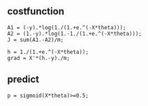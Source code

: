 ## costfunction
```
A1 = (-y).*log(1./(1.+e.^(-X*theta)));
A2 = (1.-y).*log(1.-1./(1.+e.^(-X*theta)));
J = sum(A1.-A2)/m;

h = 1./(1.+e.^(-X*theta));
grad = X'*(h.-y)./m;
```

## predict
```
p = sigmoid(X*theta)>=0.5;
```

